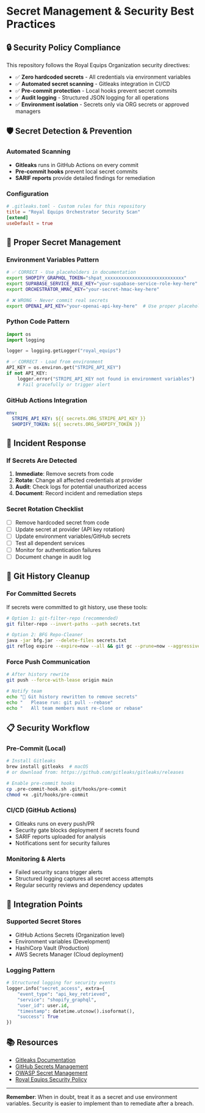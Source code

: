 # Secret Management & Security Best Practices

## 🔒 Security Policy Compliance

This repository follows the Royal Equips Organization security directives:

- ✅ **Zero hardcoded secrets** - All credentials via environment variables
- ✅ **Automated secret scanning** - Gitleaks integration in CI/CD
- ✅ **Pre-commit protection** - Local hooks prevent secret commits
- ✅ **Audit logging** - Structured JSON logging for all operations
- ✅ **Environment isolation** - Secrets only via ORG secrets or approved managers

## 🛡️ Secret Detection & Prevention

### Automated Scanning
- **Gitleaks** runs in GitHub Actions on every commit
- **Pre-commit hooks** prevent local secret commits
- **SARIF reports** provide detailed findings for remediation

### Configuration
```toml
# .gitleaks.toml - Custom rules for this repository
title = "Royal Equips Orchestrator Security Scan"
[extend]
useDefault = true
```

## 🔧 Proper Secret Management

### Environment Variables Pattern
```bash
# ✅ CORRECT - Use placeholders in documentation
export SHOPIFY_GRAPHQL_TOKEN="shpat_xxxxxxxxxxxxxxxxxxxxxxxxxxxxx"
export SUPABASE_SERVICE_ROLE_KEY="your-supabase-service-role-key-here"
export ORCHESTRATOR_HMAC_KEY="your-secret-hmac-key-here"

# ❌ WRONG - Never commit real secrets
export OPENAI_API_KEY="your-openai-api-key-here"  # Use proper placeholders!
```

### Python Code Pattern
```python
import os
import logging

logger = logging.getLogger("royal_equips")

# ✅ CORRECT - Load from environment
API_KEY = os.environ.get("STRIPE_API_KEY")
if not API_KEY:
    logger.error("STRIPE_API_KEY not found in environment variables")
    # Fail gracefully or trigger alert
```

### GitHub Actions Integration
```yaml
env:
  STRIPE_API_KEY: ${{ secrets.ORG_STRIPE_API_KEY }}
  SHOPIFY_TOKEN: ${{ secrets.ORG_SHOPIFY_TOKEN }}
```

## 🚨 Incident Response

### If Secrets Are Detected
1. **Immediate**: Remove secrets from code
2. **Rotate**: Change all affected credentials at provider
3. **Audit**: Check logs for potential unauthorized access  
4. **Document**: Record incident and remediation steps

### Secret Rotation Checklist
- [ ] Remove hardcoded secret from code
- [ ] Update secret at provider (API key rotation)
- [ ] Update environment variables/GitHub secrets
- [ ] Test all dependent services
- [ ] Monitor for authentication failures
- [ ] Document change in audit log

## 🔄 Git History Cleanup

### For Committed Secrets
If secrets were committed to git history, use these tools:

```bash
# Option 1: git-filter-repo (recommended)
git filter-repo --invert-paths --path secrets.txt

# Option 2: BFG Repo-Cleaner
java -jar bfg.jar --delete-files secrets.txt
git reflog expire --expire=now --all && git gc --prune=now --aggressive
```

### Force Push Communication
```bash
# After history rewrite
git push --force-with-lease origin main

# Notify team
echo "🚨 Git history rewritten to remove secrets"
echo "   Please run: git pull --rebase"
echo "   All team members must re-clone or rebase"
```

## 📋 Security Workflow

### Pre-Commit (Local)
```bash
# Install Gitleaks
brew install gitleaks  # macOS
# or download from: https://github.com/gitleaks/gitleaks/releases

# Enable pre-commit hooks
cp .pre-commit-hook.sh .git/hooks/pre-commit
chmod +x .git/hooks/pre-commit
```

### CI/CD (GitHub Actions)
- Gitleaks runs on every push/PR
- Security gate blocks deployment if secrets found
- SARIF reports uploaded for analysis
- Notifications sent for security failures

### Monitoring & Alerts
- Failed security scans trigger alerts
- Structured logging captures all secret access attempts
- Regular security reviews and dependency updates

## 🔗 Integration Points

### Supported Secret Stores
- GitHub Actions Secrets (Organization level)
- Environment variables (Development)
- HashiCorp Vault (Production)
- AWS Secrets Manager (Cloud deployment)

### Logging Pattern
```python
# Structured logging for security events
logger.info("secret_access", extra={
    "event_type": "api_key_retrieved",
    "service": "shopify_graphql", 
    "user_id": user.id,
    "timestamp": datetime.utcnow().isoformat(),
    "success": True
})
```

## 📚 Resources

- [Gitleaks Documentation](https://github.com/gitleaks/gitleaks)
- [GitHub Secrets Management](https://docs.github.com/en/actions/security-guides/encrypted-secrets)
- [OWASP Secret Management](https://cheatsheetseries.owasp.org/cheatsheets/Secrets_Management_Cheat_Sheet.html)
- [Royal Equips Security Policy](SECURITY.md)

---

**Remember**: When in doubt, treat it as a secret and use environment variables. 
Security is easier to implement than to remediate after a breach.